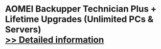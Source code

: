 # AOMEI Backupper Technician Plus + Lifetime Upgrades (Unlimited PCs & Servers)<br />[>> Detailed information](https://secure.shareit.com/shareit/product.html?productid=300870335&affiliateid=200057808)